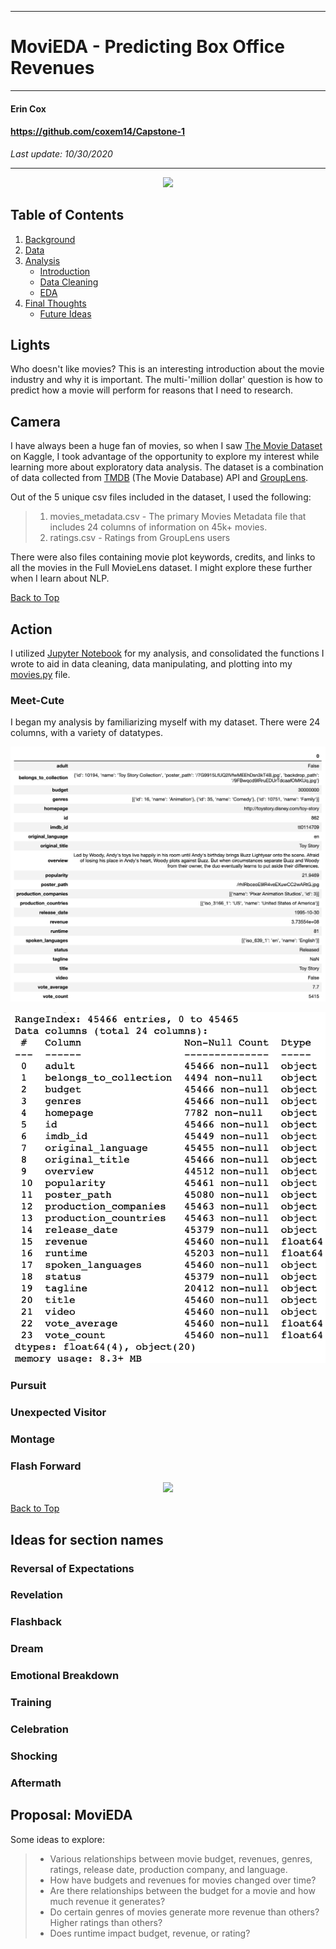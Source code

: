 **********************************************
# MoviEDA - Predicting Box Office Revenues
**********************************************

#### Erin Cox
#### https://github.com/coxem14/Capstone-1
*Last update: 10/30/2020*
***

<p align = 'center'>
    <img src = 'https://media.giphy.com/media/8lKyuiFprZaj2lC3WN/giphy.gif'>
</p>

## Table of Contents
1. [Background](#Lights)
2. [Data](#Camera)
3. [Analysis](#Action)
    * [Introduction](#Meet-Cute)
    * [Data Cleaning](#Pursuit)
    * [EDA](#Montage)
4. [Final Thoughts](#The-Goodbye) 
    * [Future Ideas](#Flash-Forward)

## Lights

Who doesn't like movies? This is an interesting introduction about the movie industry and why it is important. The multi-'million dollar' question is how to predict how a movie will perform for reasons that I need to research.

## Camera
I have always been a huge fan of movies, so when I saw [The Movie Dataset](https://www.kaggle.com/rounakbanik/the-movies-dataset) on Kaggle, I took advantage of the opportunity to explore my interest while learning more about exploratory data analysis. The dataset is a combination of data collected from [TMDB](https://www.themoviedb.org/) (The Movie Database) API and [GroupLens](https://grouplens.org/datasets/movielens/latest/). 

Out of the 5 unique csv files included in the dataset, I used the following: 
> 1. movies_metadata.csv - The primary Movies Metadata file that includes 24 columns of information on 45k+ movies.
> 2. ratings.csv - Ratings from GroupLens users

There were also files containing movie plot keywords, credits, and links to all the movies in the Full MovieLens dataset. I might explore these further when I learn about NLP.

[Back to Top](#Table-of-Contents)

## Action

I utilized [Jupyter Notebook](https://github.com/coxem14/Capstone-1/blob/main/MoviEDA.ipynb) for my analysis, and consolidated the functions I wrote to aid in data cleaning, data manipulating, and plotting into my [movies.py](https://github.com/coxem14/Capstone-1/blob/main/movies.py) file.

### Meet-Cute

I began my analysis by familiarizing myself with my dataset. There were 24 columns, with a variety of datatypes. 

<p align = 'center'>
    <img src = 'https://github.com/coxem14/Capstone-1/blob/main/images/dataset_snapshot.png'>
</p>

<p align = 'center'>
    <img src = 'https://github.com/coxem14/Capstone-1/blob/main/images/original_dataset_info.png'>
</p>


### Pursuit


### Unexpected Visitor


### Montage


### Flash Forward


<p align = 'center'>
    <img src = 'https://media.giphy.com/media/l4FAPaGGeB7D1LfIA/giphy.gif'>
</p>

[Back to Top](#Table-of-Contents)

## Ideas for section names

### Reversal of Expectations

### Revelation

### Flashback

### Dream

### Emotional Breakdown

### Training

### Celebration

### Shocking

### Aftermath

## Proposal: MoviEDA

Some ideas to explore:

> * Various relationships between movie budget, revenues, genres, ratings, release date, production company, and language.
> * How have budgets and revenues for movies changed over time? 
> * Are there relationships between the budget for a movie and how much revenue it generates? 
> * Do certain genres of movies generate more revenue than others? Higher ratings than others?
> * Does runtime impact budget, revenue, or rating?





































